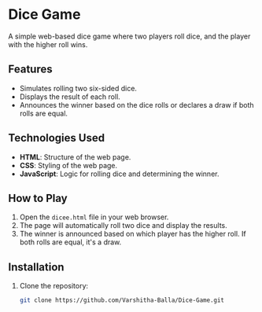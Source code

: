 # Dice Game

A simple web-based dice game where two players roll dice, and the player with the higher roll wins.

## Features

- Simulates rolling two six-sided dice.
- Displays the result of each roll.
- Announces the winner based on the dice rolls or declares a draw if both rolls are equal.

## Technologies Used

- **HTML**: Structure of the web page.
- **CSS**: Styling of the web page.
- **JavaScript**: Logic for rolling dice and determining the winner.

## How to Play

1. Open the `dicee.html` file in your web browser.
2. The page will automatically roll two dice and display the results.
3. The winner is announced based on which player has the higher roll. If both rolls are equal, it's a draw.

## Installation

1. Clone the repository:

   ```bash
   git clone https://github.com/Varshitha-Balla/Dice-Game.git
